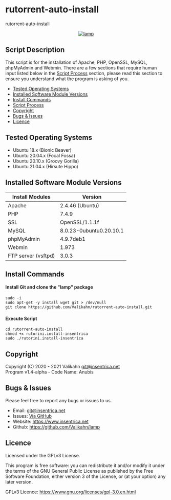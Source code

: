 # rutorrent-auto-install
rutorrent-auto-install

<div align="center">
    <a href="https://insentrica.net/" target="_blank">
        <img alt="lamp" src="https://github.com/Valikahn/rutorrent-auto-install/blob/main/img/logo.jpg?raw=true">
    </a>
</div>

## Script Description
This script is for the installation of Apache, PHP, OpenSSL, MySQL, phpMyAdmin and Webmin.  There are a few sections that require human input listed below in the [Script Process](#script-process) section, please read this section to ensure you understand what the program is asking of you.

* [Tested Operating Systems](#tested-operating-systems)
* [Installed Software Module Versions](#installed-software-module-versions)
* [Install Commands](#install-commands)
* [Script Process](#script-process)
* [Copyright](#copyright)
* [Bugs & Issues](#bugs--issues)
* [Licence](#licence)

## Tested Operating Systems

* Ubuntu 18.x (Bionic Beaver)
* Ubuntu 20.04.x (Focal Fossa)
* Ubuntu 20.10.x (Groovy Gorilla)
* Ubuntu 21.04.x (Hirsute Hippo)

## Installed Software Module Versions
| Install Modules               | Version
|-------------------------------|-------------------------------|
| Apache                        | 2.4.46 (Ubuntu)
| PHP                           | 7.4.9
| SSL                           | OpenSSL/1.1.1f
| MySQL                         | 8.0.23-0ubuntu0.20.10.1
| phpMyAdmin                    | 4.9.7deb1
| Webmin                        | 1.973
| FTP server (vsftpd)           | 3.0.3

## Install Commands
#### Install Git and clone the "lamp" package
```
sudo -i
sudo apt-get -y install wget git > /dev/null
git clone https://github.com/Valikahn/rutorrent-auto-install.git
```

#### Execute Script

```
cd rutorrent-auto-install
chmod +x rutorini.install-insentrica
sudo ./rutorini.install-insentrica
```

## Copyright
Copyright (C) 2020 - 2021 Valikahn <git@insentrica.net><br />
Program v1.4-alpha - Code Name: Anubis<br />

## Bugs & Issues
Please feel free to report any bugs or issues to us.
* Email:  git@insentrica.net 
* Issues:  <a href="https://github.com/Valikahn/lamp/issues">Via GitHub</a>
* Website:  https://www.insentrica.net
* Github:   https://github.com/Valikahn/lamp

## Licence
Licensed under the GPLv3 License.

This program is free software: you can redistribute it and/or modify it under the terms of the GNU General Public License as published by the Free Software Foundation, either version 3 of the License, or (at your option) any later version.
 
GPLv3 Licence:  https://www.gnu.org/licenses/gpl-3.0.en.html 
